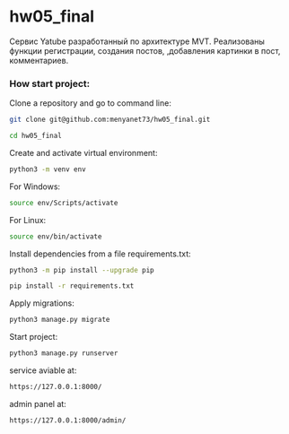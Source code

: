 # hw05_final
Сервис Yatube разработанный по архитектуре MVT. Реализованы функции регистрации, создания постов, ,добавления картинки в пост, комментариев.

### How start project:

Clone a repository and go to command line:

```sh
git clone git@github.com:menyanet73/hw05_final.git
```

```sh
cd hw05_final
```

Create and activate virtual environment:

```sh
python3 -m venv env
```
For Windows:
```sh
source env/Scripts/activate  
```
For Linux:
```sh
source env/bin/activate  
```

Install dependencies from a file requirements.txt:

```sh
python3 -m pip install --upgrade pip
```

```sh
pip install -r requirements.txt
```

Apply migrations:

```sh
python3 manage.py migrate
```

Start project:

```sh
python3 manage.py runserver
```

service aviable at:
```sh
https://127.0.0.1:8000/
```

admin panel at:
```sh
https://127.0.0.1:8000/admin/
```
